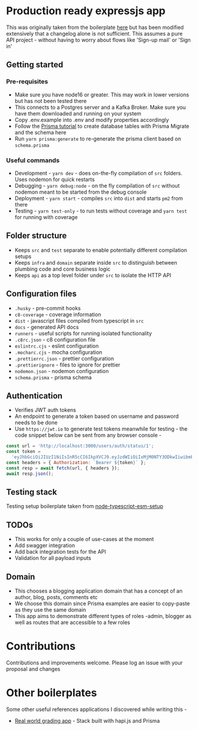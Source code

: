 # Production ready expressjs app

This was originally taken from the boilerplate [here](https://github.com/danielfsousa/express-rest-es2017-boilerplate) but has been modified extensively that a changelog alone is not sufficient. This assumes a pure API project - without having to worry about flows like 'Sign-up mail' or 'Sign in'

## Getting started

### Pre-requisites

- Make sure you have node16 or greater. This may work in lower versions but has not been tested there
- This connects to a Postgres server and a Kafka Broker. Make sure you have them downloaded and running on your system
- Copy .env.example into .env and modify properties accordingly
- Follow the [Prisma tutorial](https://www.prisma.io/docs/getting-started/setup-prisma/start-from-scratch/relational-databases/using-prisma-migrate-typescript-postgres/) to create database tables with Prisma Migrate and the
  schema here
- Run `yarn prisma:generate` to re-generate the prisma client based on `schema.prisma`

### Useful commands

- Development - `yarn dev` - does on-the-fly compilation of `src` folders. Uses nodemon for quick restarts
- Debugging - `yarn debug:node` - on the fly compilation of `src` without nodemon meant to be started from the debug console
- Deployment - `yarn start` - compiles `src` into `dist` and starts `pm2` from there
- Testing - `yarn test-only` - to run tests without coverage and `yarn test` for running with coverage

## Folder structure

- Keeps `src` and `test` separate to enable potentially different compilation setups
- Keeps `infra` and `domain` separate inside `src` to distinguish between plumbing code and core business logic
- Keeps `api` as a top level folder under `src` to isolate the HTTP API

## Configuration files

- `.husky` - pre-commit hooks
- `c8-coverage` - coverage information
- `dist` - javascript files compiled from typescript in `src`
- `docs` - generated API docs
- `runners` - useful scripts for running isolated functionality
- `.c8rc.json` - c8 configuration file
- `eslintrc.cjs` - eslint configuration
- `.mocharc.cjs` - mocha configuration
- `.prettierrc.json` - prettier configuration
- `.prettierignore` - files to ignore for prettier
- `nodemon.json` - nodemon configuration
- `schema.prisma` - prisma schema

## Authentication

- Verifies JWT auth tokens
- An endpoint to generate a token based on username and password needs to be done
- Use `https://jwt.io` to generate test tokens meanwhile for testing - the code snippet below can be sent from any browser console -

```javascript
const url = 'http://localhost:3000/users/auth/status/1';
const token =
  'eyJhbGciOiJIUzI1NiIsInR5cCI6IkpXVCJ9.eyJzdWIiOiIxMjM0NTY3ODkwIiwibmFtZSI6IkpvaG4gRG9lIiwiaWF0IjoxNTE2MjM5MDIyfQ.s1tM2n8aCq2lg7uUYKVB6ff7nnJewtGHhEM40ObQBF8';
const headers = { Authorization: `Bearer ${token}` };
const resp = await fetch(url, { headers });
await resp.json();
```

## Testing stack

Testing setup boilerplate taken from [node-typescript-esm-setup](https://github.com/late-warrior/nodejs-ts-test-setup)

## TODOs

- This works for only a couple of use-cases at the moment
- Add swagger integration
- Add back integration tests for the API
- Validation for all payload inputs

## Domain

- This chooses a blogging application domain that has a concept of an author, blog, posts, comments etc
- We choose this domain since Prisma examples are easier to copy-paste as they use the same domain
- This app aims to demonstrate different types of roles -admin, blogger as well as routes that are accessible to a few roles

# Contributions

Contributions and improvements welcome. Please log an issue with your proposal and changes

# Other boilerplates

Some other useful references applications I discovered while writing this -

- [Real world grading app](https://github.com/2color/real-world-grading-app/) - Stack built with hapi.js and Prisma
